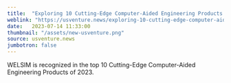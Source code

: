 ```yaml
---
title:  "Exploring 10 Cutting-Edge Computer-Aided Engineering Products of 2023"
weblink: "https://usventure.news/exploring-10-cutting-edge-computer-aided-engineering-products-of-2023"
date:   2023-07-14 11:33:00
thumbnail: "/assets/new-usventure.png"
source: usventure.news
jumbotron: false
---
```

WELSIM is recognized in the top 10 Cutting-Edge Computer-Aided Engineering Products of 2023.